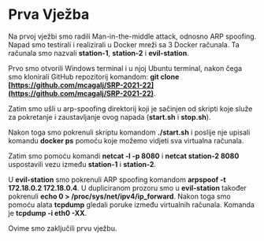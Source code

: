 # Prva Vježba

Na prvoj vježbi smo radili Man-in-the-middle attack, odnosno ARP spoofing. Napad smo testirali i realizirali u Docker mreži sa 3 Docker računala. Ta računala smo nazvali **station-1**, **station-2** i **evil-station**.

Prvo smo otvorili Windows terminal i u njoj Ubuntu terminal, nakon čega smo klonirali GitHub repozitorij komandom: **git clone [https://github.com/mcagalj/SRP-2021-22](https://github.com/mcagalj/SRP-2021-22)**.

Zatim smo ušli u arp-spoofing direktorij koji je sačinjen od skripti koje služe za pokretanje i zaustavljanje ovog napada (**start.sh** i **stop.sh**).

Nakon toga smo pokrenuli skriptu komandom **./start.sh** i poslije nje upisali komandu **docker ps** pomoću koje možemo vidjeti sva virtualna računala.

Zatim smo pomoću komandi **netcat -l -p 8080** i **netcat station-2 8080** uspostavili vezu između **station-1** i **station-2**.

U **evil-station** smo pokrenuli ARP spoofing komandom **arpspoof -t 172.18.0.2 172.18.0.4**. 
U dupliciranom prozoru smo u **evil-station** također pokrenuli **echo 0 > /proc/sys/net/ipv4/ip_forward**. Nakon toga smo pomoću alata **tcpdump** gledali poruke između virtualnih računala. Komanda je **tcpdump -i eth0 -XX**.

Ovime smo zaključili prvu vježbu.
